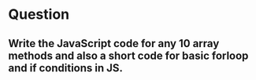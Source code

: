 # Question
## Write the JavaScript code for any 10 array methods and also a short code for basic forloop and if conditions in JS.
